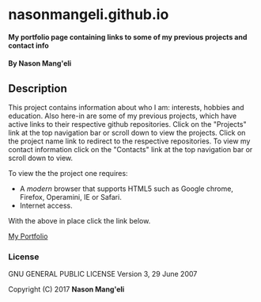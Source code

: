 # nasonmangeli.github.io

#### My portfolio page containing links to some of my previous projects and contact info

#### By **Nason Mang'eli**

## Description
 This project contains information about who I am: interests, hobbies and education. Also here-in are some of my previous 
 projects, which have active links to their respective github repositories. Click on the "Projects" link at the top navigation
 bar or scroll down to view the projects. Click on the project name link to redirect to the respective repositories.
 To view my contact information click on the "Contacts" link at the top navigation bar or scroll down to view.
 
 To view the the project one requires:
 * A *modern* browser that supports HTML5 such as Google chrome, Firefox, Operamini, IE or Safari.
 * Internet access.
 
 With the above in place click the link below.
 
 [My Portfolio](https://nasonmangeli.github.io/)
 
 
 ### License
 GNU GENERAL PUBLIC LICENSE
  Version 3, 29 June 2007


 Copyright (C) 2017   **Nason Mang'eli**
